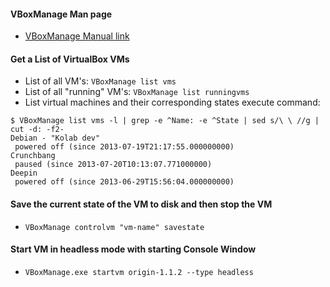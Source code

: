 #### VBoxManage Man page
- [VBoxManage Manual link](https://www.virtualbox.org/manual/ch08.html)

#### Get a List of VirtualBox VMs
- List of all VM's: ``` VBoxManage list vms ```
- List of all "running" VM's: ``` VBoxManage list runningvms ```
- List virtual machines and their corresponding states execute command:
```
$ VBoxManage list vms -l | grep -e ^Name: -e ^State | sed s/\ \ //g | cut -d: -f2- 
Debian - "Kolab dev"
 powered off (since 2013-07-19T21:17:55.000000000)
Crunchbang
 paused (since 2013-07-20T10:13:07.771000000)
Deepin
 powered off (since 2013-06-29T15:56:04.000000000)
```

#### Save the current state of the VM to disk and then stop the VM
- ``` VBoxManage controlvm "vm-name" savestate ```

#### Start VM in headless mode with starting Console Window
- ``` VBoxManage.exe startvm origin-1.1.2 --type headless ```
